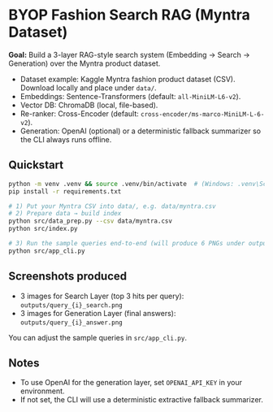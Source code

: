 # BYOP Fashion Search RAG (Myntra Dataset)

**Goal:** Build a 3-layer RAG-style search system (Embedding → Search → Generation) over the Myntra product dataset.

- Dataset example: Kaggle Myntra fashion product dataset (CSV). Download locally and place under `data/`.
- Embeddings: Sentence-Transformers (default: `all-MiniLM-L6-v2`).
- Vector DB: ChromaDB (local, file-based).
- Re-ranker: Cross-Encoder (default: `cross-encoder/ms-marco-MiniLM-L-6-v2`).
- Generation: OpenAI (optional) or a deterministic fallback summarizer so the CLI always runs offline.

## Quickstart

```bash
python -m venv .venv && source .venv/bin/activate  # (Windows: .venv\Scripts\activate)
pip install -r requirements.txt

# 1) Put your Myntra CSV into data/, e.g. data/myntra.csv
# 2) Prepare data → build index
python src/data_prep.py --csv data/myntra.csv
python src/index.py

# 3) Run the sample queries end-to-end (will produce 6 PNGs under outputs/)
python src/app_cli.py
```

## Screenshots produced
- 3 images for Search Layer (top 3 hits per query): `outputs/query_{i}_search.png`
- 3 images for Generation Layer (final answers): `outputs/query_{i}_answer.png`

You can adjust the sample queries in `src/app_cli.py`.

## Notes
- To use OpenAI for the generation layer, set `OPENAI_API_KEY` in your environment.
- If not set, the CLI will use a deterministic extractive fallback summarizer.
